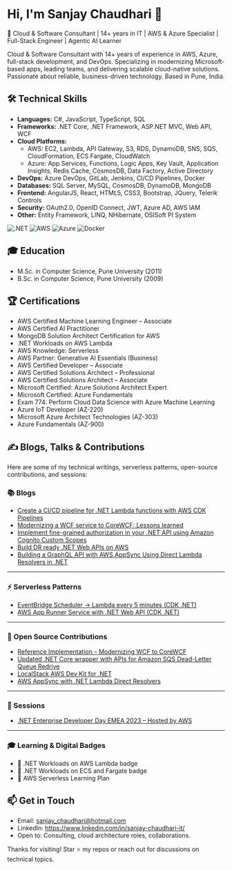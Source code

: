 # Hi, I'm Sanjay Chaudhari 👋

🚀 Cloud & Software Consultant | 14+ years in IT | AWS & Azure Specialist | Full-Stack Engineer | Agentic AI Learner 

Cloud & Software Consultant with 14+ years of experience in AWS, Azure, full-stack development, and DevOps. Specializing in modernizing Microsoft-based apps, leading teams, and delivering scalable cloud-native solutions. Passionate about reliable, business-driven technology. Based in Pune, India.

## 🛠 Technical Skills

- **Languages:** C#, JavaScript, TypeScript, SQL
- **Frameworks:** .NET Core, .NET Framework, ASP.NET MVC, Web API, WCF
- **Cloud Platforms:** 
  - AWS: EC2, Lambda, API Gateway, S3, RDS, DynamoDB, SNS, SQS, CloudFormation, ECS Fargate, CloudWatch
  - Azure: App Services, Functions, Logic Apps, Key Vault, Application Insights, Redis Cache, CosmosDB, Data Factory, Active Directory
- **DevOps:** Azure DevOps, GitLab, Jenkins, CI/CD Pipelines, Docker
- **Databases:** SQL Server, MySQL, CosmosDB, DynamoDB, MongoDB
- **Frontend:** AngularJS, React, HTML5, CSS3, Bootstrap, JQuery, Telerik Controls
- **Security:** OAuth2.0, OpenID Connect, JWT, Azure AD, AWS IAM
- **Other:** Entity Framework, LINQ, NHibernate, OSISoft PI System

![.NET](https://img.shields.io/badge/.NET-5C2D91?style=for-the-badge&logo=.net&logoColor=white) ![AWS](https://img.shields.io/badge/AWS-232F3E?style=for-the-badge&logo=amazon-aws&logoColor=white) ![Azure](https://img.shields.io/badge/Azure-0078D4?style=for-the-badge&logo=microsoft-azure&logoColor=white) ![Docker](https://img.shields.io/badge/Docker-2496ED?style=for-the-badge&logo=docker&logoColor=white)

## 🎓 Education

- M.Sc. in Computer Science, Pune University (2011)
- B.Sc. in Computer Science, Pune University (2009)

## 🏆 Certifications

- AWS Certified Machine Learning Engineer – Associate 
- AWS Certified AI Practitioner 
- MongoDB Solution Architect Certification for AWS 
- .NET Workloads on AWS Lambda 
- AWS Knowledge: Serverless 
- AWS Partner: Generative AI Essentials (Business) 
- AWS Certified Developer – Associate 
- AWS Certified Solutions Architect – Professional 
- AWS Certified Solutions Architect – Associate 
- Microsoft Certified: Azure Solutions Architect Expert
- Microsoft Certified: Azure Fundamentals 
- Exam 774: Perform Cloud Data Science with Azure Machine Learning 
- Azure IoT Developer (AZ-220)
- Microsoft Azure Architect Technologies (AZ-303)
- Azure Fundamentals (AZ-900)


## ✍️ Blogs, Talks & Contributions

Here are some of my technical writings, serverless patterns, open-source contributions, and sessions:

### 📚 Blogs
- [Create a CI/CD pipeline for .NET Lambda functions with AWS CDK Pipelines](https://aws.amazon.com/blogs/devops/create-a-ci-cd-pipeline-for-net-lambda-functions-with-aws-cdk-pipelines/)
- [Modernizing a WCF service to CoreWCF: Lessons learned](https://aws.amazon.com/blogs/modernizing-with-aws/wcf-service-to-corewcf)
- [Implement fine-grained authorization in your .NET API using Amazon Cognito Custom Scopes](https://aws.amazon.com/blogs/dotnet/implement-fine-grained-authorization-in-your-net-api-using-amazon-cognito-custom-scopes/)
- [Build DR ready .NET Web APIs on AWS](https://aws.amazon.com/blogs/dotnet/build-dr-ready-net-web-apis-on-aws/)
- [Building a GraphQL API with AWS AppSync Using Direct Lambda Resolvers in .NET](https://aws.amazon.com/blogs/dotnet/building-a-graphql-api-with-aws-appsync-using-direct-lambda-resolvers-in-net/)

---

### ⚡ Serverless Patterns
- [EventBridge Scheduler → Lambda every 5 minutes (CDK .NET)](https://serverlessland.com/patterns/event-bridge-scheduler-lambda-cdk-dotnet)  
- [AWS App Runner Service with .NET Web API (CDK .NET)](https://serverlessland.com/patterns/apprunner-cdk-dotnet)

---

### 🤝 Open Source Contributions
- [Reference Implementation – Modernizing WCF to CoreWCF](https://github.com/aws-samples/wcf-to-corewcf)  
- [Updated .NET Core wrapper with APIs for Amazon SQS Dead-Letter Queue Redrive](https://github.com/aws-samples/aws-services-netcore-wrappers/pull/6)  
- [LocalStack AWS Dev Kit for .NET](https://gitlab.aws.dev/sanjaycz/localstack-aws-devkit-dotnet)  
- [AWS AppSync with .NET Lambda Direct Resolvers](https://github.com/aws-samples/sample-appsync-dotnet-lambda-resolvers)

---

### 🎤 Sessions
- [.NET Enterprise Developer Day EMEA 2023 – Hosted by AWS](https://hopin.com/events/net-enterprise-developer-day-emea-2023-hosted-by-amazon-web-services)

---

### 🎓 Learning & Digital Badges
- 🏅 .NET Workloads on AWS Lambda badge  
- 🏅 .NET Workloads on ECS and Fargate badge  
- 🏅 AWS Serverless Learning Plan  

## 📫 Get in Touch
- Email: sanjay_chaudhari@hotmail.com
- LinkedIn: https://www.linkedin.com/in/sanjay-chaudhari-it/
- Open to: Consulting, cloud architecture roles, collaborations.

Thanks for visiting! Star ⭐ my repos or reach out for discussions on technical topics.
